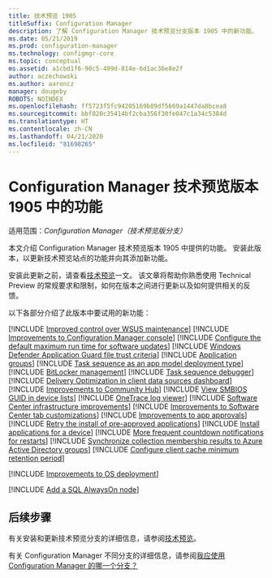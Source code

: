 ```yaml
---
title: 技术预览 1905
titleSuffix: Configuration Manager
description: 了解 Configuration Manager 技术预览分支版本 1905 中的新功能。
ms.date: 05/21/2019
ms.prod: configuration-manager
ms.technology: configmgr-core
ms.topic: conceptual
ms.assetid: a1cbd1f6-90c5-499d-814e-6d1ac36e8e2f
author: aczechowski
ms.author: aaroncz
manager: dougeby
ROBOTS: NOINDEX
ms.openlocfilehash: ff5723f5fc94205169b89df5669a1447da8bcea8
ms.sourcegitcommit: bbf820c35414bf2cba356f30fe047c1a34c5384d
ms.translationtype: HT
ms.contentlocale: zh-CN
ms.lasthandoff: 04/21/2020
ms.locfileid: "81698265"
---
```

# <a name="features-in-configuration-manager-technical-preview-version-1905"></a>Configuration Manager 技术预览版本 1905 中的功能

适用范围：*Configuration Manager（技术预览版分支）*

本文介绍 Configuration Manager 技术预览版本 1905 中提供的功能。 安装此版本，以更新技术预览站点的功能并向其添加新功能。

安装此更新之前，请查看[技术预览](../technical-preview.md)一文。 该文章将帮助你熟悉使用 Technical Preview 的常规要求和限制，如何在版本之间进行更新以及如何提供相关的反馈。

以下各部分介绍了此版本中要试用的新功能：

<!-- [!INCLUDE [Example feature name](includes/1903/1234567.md)] -->

[!INCLUDE [Improved control over WSUS maintenance](includes/1905/4110109.md)]
[!INCLUDE [Improvements to Configuration Manager console](includes/1905/4616810.md)]
[!INCLUDE [Configure the default maximum run time for software updates](includes/1905/3734426.md)]
[!INCLUDE [Windows Defender Application Guard file trust criteria](includes/1905/3555858.md)]
[!INCLUDE [Application groups](includes/1905/3555907.md)]
[!INCLUDE [Task sequence as an app model deployment type](includes/1905/3555953.md)]
[!INCLUDE [BitLocker management](includes/1905/3601034.md)]
[!INCLUDE [Task sequence debugger](includes/1905/3612274.md)]
[!INCLUDE [Delivery Optimization in client data sources dashboard](includes/1905/3555759.md)]
[!INCLUDE [Improvements to Community Hub](includes/1905/4224401.md)]
[!INCLUDE [View SMBIOS GUID in device lists](includes/1905/4526580.md)]
[!INCLUDE [OneTrace log viewer](includes/1905/3555962.md)]
[!INCLUDE [Software Center infrastructure improvements](includes/1905/3555950.md)]
[!INCLUDE [Improvements to Software Center tab customizations](includes/1905/4063773.md)]
[!INCLUDE [Improvements to app approvals](includes/1905/4224910.md)]
[!INCLUDE [Retry the install of pre-approved applications](includes/1905/4336307.md)]
[!INCLUDE [Install applications for a device](includes/1905/4402180.md)]
[!INCLUDE [More frequent countdown notifications for restarts](includes/1905/3976435.md)]
[!INCLUDE [Synchronize collection membership results to Azure Active Directory groups](includes/1905/3607475.md)]
[!INCLUDE [Configure client cache minimum retention period](includes/1905/4485509.md)]

[!INCLUDE [Improvements to OS deployment](includes/1905/4512937.md)]
<!-- 4512937,4224642  -->

[!INCLUDE [Add a SQL AlwaysOn node](includes/1905/3127336.md)]


<!-- ## Known issues -->

<!-- [!INCLUDE [Client health dashboard](includes/1903/known-issue-health.md)] -->

## <a name="next-steps"></a>后续步骤

有关安装和更新技术预览分支的详细信息，请参阅[技术预览](../technical-preview.md)。

有关 Configuration Manager 不同分支的详细信息，请参阅[我应使用 Configuration Manager 的哪一个分支？](../../understand/which-branch-should-i-use.md)
